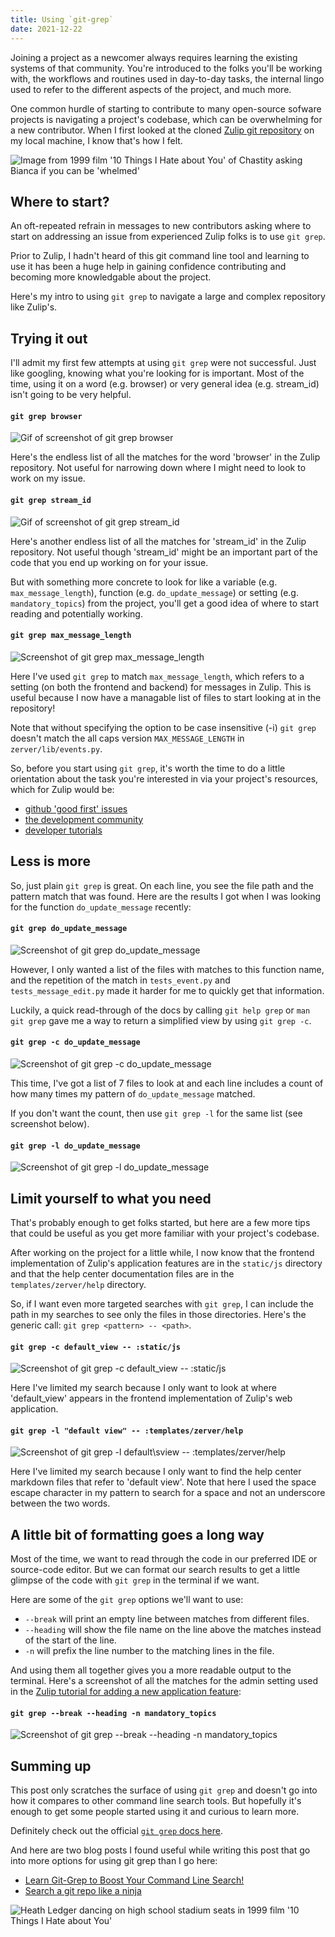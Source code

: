```yaml
---
title: Using `git-grep`
date: 2021-12-22
---
```


Joining a project as a newcomer always requires learning the existing systems of that community. You're introduced to the folks you'll be working with, the workflows and routines used in day-to-day tasks, the internal lingo used to refer to the different aspects of the project, and much more.

One common hurdle of starting to contribute to many open-source sofware projects is navigating a project's codebase, which can be overwhelming for a new contributor. When I first looked at the cloned [Zulip git repository](https://github.com/zulip/zulip) on my local machine, I know that's how I felt.

![Image from 1999 film '10 Things I Hate about You' of Chastity asking Bianca if you can be 'whelmed'](/docs/assets/whelmed-gif.gif)

## Where to start?

An oft-repeated refrain in messages to new contributors asking where to start on addressing an issue from experienced Zulip folks is to use `git grep`.

Prior to Zulip, I hadn't heard of this git command line tool and learning to use it has been a huge help in gaining confidence contributing and becoming more knowledgable about the project. 

Here's my intro to using `git grep` to navigate a large and complex repository like Zulip's.

## Trying it out

I'll admit my first few attempts at using `git grep` were not successful. Just like googling, knowing what you're looking for is important. Most of the time, using it on a word (e.g. browser) or very general idea (e.g. stream_id) isn't going to be very helpful.

#### `git grep browser`
![Gif of screenshot of git grep browser](/docs/assets/Screenshot-git-grep-browser.png)

Here's the endless list of all the matches for the word 'browser' in the Zulip repository. Not useful for narrowing down where I might need to look to work on my issue.

#### `git grep stream_id`
![Gif of screenshot of git grep stream_id](/docs/assets/Screenshot-git-grep-stream-id.png)

Here's another endless list of all the matches for 'stream_id' in the Zulip repository. Not useful though 'stream_id' might be an important part of the code that you end up working on for your issue.

But with something more concrete to look for like a variable (e.g. `max_message_length`), function (e.g. `do_update_message`) or setting (e.g. `mandatory_topics`) from the project, you'll get a good idea of where to start reading and potentially working.

#### `git grep max_message_length`
![Screenshot of git grep max_message_length](/docs/assets/Screenshot-git-grep-max-message-length.png)

Here I've used `git grep` to match `max_message_length`, which refers to a setting (on both the frontend and backend) for messages in Zulip. This is useful because I now have a managable list of files to start looking at in the repository!

Note that without specifying the option to be case insensitive (-i) `git grep` doesn't match the all caps version `MAX_MESSAGE_LENGTH` in `zerver/lib/events.py`.

So, before you start using `git grep`, it's worth the time to do a little orientation about the task you're interested in via your project's resources, which for Zulip would be:
- [github 'good first' issues](https://github.com/zulip/zulip/labels/good%20first%20issue)
- [the development community](https://zulip.com/development-community/)
- [developer tutorials](https://zulip.readthedocs.io/en/latest/tutorials/index.html)

## Less is more

So, just plain `git grep` is great. On each line, you see the file path and the pattern match that was found. Here are the results I got when I was looking for the function `do_update_message` recently:

#### `git grep do_update_message`
![Screenshot of git grep do_update_message](/docs/assets/Screenshot-git-grep-do-update-message.png)

However, I only wanted a list of the files with matches to this function name, and the repetition of the match in `tests_event.py` and `tests_message_edit.py` made it harder for me to quickly get that information. 

Luckily, a quick read-through of the docs by calling `git help grep` or `man git grep` gave me a way to return a simplified view by using `git grep -c`.

#### `git grep -c do_update_message`
![Screenshot of git grep -c do_update_message](/docs/assets/Screenshot-git-grep-c-do-update-message.png)

This time, I've got a list of 7 files to look at and each line includes a count of how many times my pattern of `do_update_message` matched.

If you don't want the count, then use `git grep -l` for the same list (see screenshot below).

#### `git grep -l do_update_message`
![Screenshot of git grep -l do_update_message](/docs/assets/Screenshot-git-grep-l-do-update-message.png)

## Limit yourself to what you need

That's probably enough to get folks started, but here are a few more tips that could be useful as you get more familiar with your project's codebase.

After working on the project for a little while, I now know that the frontend implementation of Zulip's application features are in the `static/js` directory and that the help center documentation files are in the `templates/zerver/help` directory. 

So, if I want even more targeted searches with `git grep`, I can include the path in my searches to see only the files in those directories. Here's the generic call: `git grep <pattern> -- <path>`.

#### `git grep -c default_view -- :static/js`
![Screenshot of git grep -c default_view -- :static/js](/docs/assets/Screenshot-git-grep-default-view-static.png)

Here I've limited my search because I only want to look at where 'default_view' appears in the frontend implementation of Zulip's web application.

#### `git grep -l "default view" -- :templates/zerver/help`
![Screenshot of git grep -l default\\sview -- :templates/zerver/help](/docs/assets/Screenshot-git-grep-default-view-templates.png)

Here I've limited my search because I only want to find the help center markdown files that refer to 'default view'. Note that here I used the space escape character in my pattern to search for a space and not an underscore between the two words.

## A little bit of formatting goes a long way

Most of the time, we want to read through the code in our preferred IDE or source-code editor. But we can format our search results to get a little glimpse of the code with `git grep` in the terminal if we want.

Here are some of the `git grep` options we'll want to use:
- `--break` will print an empty line between matches from different files.
- `--heading` will show the file name on the line above the matches instead of the start of the line.
- `-n` will prefix the line number to the matching lines in the file.

And using them all together gives you a more readable output to the terminal. Here's a screenshot of all the matches for the admin setting used in the [Zulip tutorial for adding a new application feature](https://zulip.readthedocs.io/en/latest/tutorials/new-feature-tutorial.html):

#### `git grep --break --heading -n mandatory_topics`
![Screenshot of git grep --break --heading -n mandatory_topics](/docs/assets/Screenshot-git-grep-break-header-n-mandatory-topics.png)

## Summing up

This post only scratches the surface of using `git grep` and doesn't go into how it compares to other command line search tools. But hopefully it's enough to get some people started using it and curious to learn more. 

Definitely check out the official [`git grep` docs here](https://git-scm.com/docs/git-grep).

And here are two blog posts I found useful while writing this post that go into more options for using git grep than I go here:
- [Learn Git-Grep to Boost Your Command Line Search!](https://irian.to/blogs/learn-git-grep-to-boost-your-command-line-search/)
- [Search a git repo like a ninja](https://travisjeffery.com/b/2012/02/search-a-git-repo-like-a-ninja/)

![Heath Ledger dancing on high school stadium seats in 1999 film '10 Things I Hate about You'](/docs/assets/sing-me-a-love-song-performing.gif)